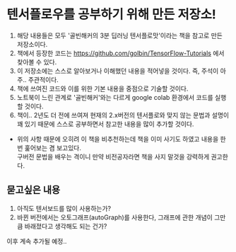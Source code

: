 # 텐서플로우를 공부하기 위해 만든 저장소!

1. 해당 내용들은 모두 '골빈해커의 3분 딥러닝 텐서플로맛'이라는 책을 참고로 만든 저장소이다.
2. 책에서 등장한 코드는 https://github.com/golbin/TensorFlow-Tutorials 에서 찾아볼 수 있다.
3. 이 저장소에는 스스로 알아보거나 이해했던 내용을 적어넣을 것이다. 즉, 주석이 아주.. 주관적이다.
4. 책에 쓰여진 코드와 이를 위한 기본 내용을 중점으로 기술할 것이다.
5. 노트북이 느린 관계로 '골빈해커'와는 다르게 google colab 환경에서 코드를 실행할 것이다.
6. 책이.. 2년도 더 전에 쓰여져 현재의 2.x버전의 텐서플로와 맞지 않는 문법과 설명이 꽤 있기 때문에 스스로 공부하면서 참고한 내용을 많이 추가할 것이다.
  + 위의 사항 때문에 오히려 이 책을 비추천하는데 책을 이미 사기도 하였고 내용을 한번 훑어보는 겸 보고있다.\
  구버전 문법을 배우는 격이니 만약 비전공자라면 책을 사지 말것을 강력하게 권고한다.

## 묻고싶은 내용

1. 아직도 텐서보드를 많이 사용하는가?
2. 바뀐 버전에서는 오토그래프(autoGraph)를 사용한다, 그래프에 관한 개념이 그만큼 바래졌다고 생각해도 되는 건가?

이후 계속 추가될 예정..
